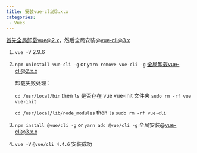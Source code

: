 ```yaml
---
title: 安装vue-cli@3.x.x
categories:
 - Vue3
---
```


<!-- more -->

首先全局卸载vue@2.x，然后全局安装@vue-cli@3.x

1. `vue -V` 2.9.6

2. `npm uninstall vue-cli -g` or `yarn remove vue-cli -g` 全局卸载vue-cli@2.x.x

    卸载失败处理：

    `cd /usr/local/bin` then `ls` 是否存在 vue vue-init 文件夹 `sudo rm -rf vue vue-init`

    `cd /usr/local/lib/node_modules` then `ls` `sudo rm -rf vue-cli`

3. `npm install @vue/cli -g` or `yarn add @vue/cli -g` 全局安装@vue-cli@3.x.x

4. `vue -V` `@vue/cli 4.4.6` 安装成功
